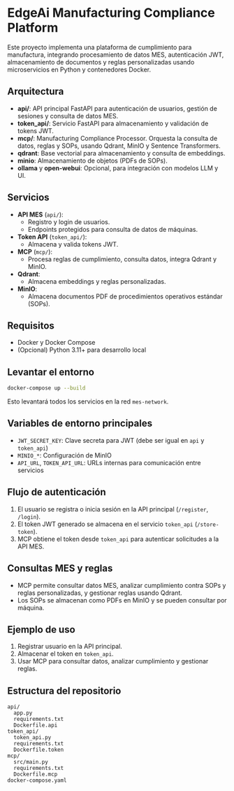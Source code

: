 # EdgeAi Manufacturing Compliance Platform

Este proyecto implementa una plataforma de cumplimiento para manufactura, integrando procesamiento de datos MES, autenticación JWT, almacenamiento de documentos y reglas personalizadas usando microservicios en Python y contenedores Docker.

## Arquitectura

- **api/**: API principal FastAPI para autenticación de usuarios, gestión de sesiones y consulta de datos MES.
- **token_api/**: Servicio FastAPI para almacenamiento y validación de tokens JWT.
- **mcp/**: Manufacturing Compliance Processor. Orquesta la consulta de datos, reglas y SOPs, usando Qdrant, MinIO y Sentence Transformers.
- **qdrant**: Base vectorial para almacenamiento y consulta de embeddings.
- **minio**: Almacenamiento de objetos (PDFs de SOPs).
- **ollama** y **open-webui**: Opcional, para integración con modelos LLM y UI.

## Servicios

- **API MES** (`api/`):  
  - Registro y login de usuarios.
  - Endpoints protegidos para consulta de datos de máquinas.
- **Token API** (`token_api/`):  
  - Almacena y valida tokens JWT.
- **MCP** (`mcp/`):  
  - Procesa reglas de cumplimiento, consulta datos, integra Qdrant y MinIO.
- **Qdrant**:  
  - Almacena embeddings y reglas personalizadas.
- **MinIO**:  
  - Almacena documentos PDF de procedimientos operativos estándar (SOPs).

## Requisitos

- Docker y Docker Compose
- (Opcional) Python 3.11+ para desarrollo local

## Levantar el entorno

```sh
docker-compose up --build
```

Esto levantará todos los servicios en la red `mes-network`.

## Variables de entorno principales

- `JWT_SECRET_KEY`: Clave secreta para JWT (debe ser igual en `api` y `token_api`)
- `MINIO_*`: Configuración de MinIO
- `API_URL`, `TOKEN_API_URL`: URLs internas para comunicación entre servicios

## Flujo de autenticación

1. El usuario se registra o inicia sesión en la API principal (`/register`, `/login`).
2. El token JWT generado se almacena en el servicio `token_api` (`/store-token`).
3. MCP obtiene el token desde `token_api` para autenticar solicitudes a la API MES.

## Consultas MES y reglas

- MCP permite consultar datos MES, analizar cumplimiento contra SOPs y reglas personalizadas, y gestionar reglas usando Qdrant.
- Los SOPs se almacenan como PDFs en MinIO y se pueden consultar por máquina.

## Ejemplo de uso

1. Registrar usuario en la API principal.
2. Almacenar el token en `token_api`.
3. Usar MCP para consultar datos, analizar cumplimiento y gestionar reglas.

## Estructura del repositorio

```
api/
  app.py
  requirements.txt
  Dockerfile.api
token_api/
  token_api.py
  requirements.txt
  Dockerfile.token
mcp/
  src/main.py
  requirements.txt
  Dockerfile.mcp
docker-compose.yaml
```

